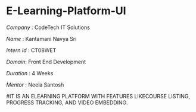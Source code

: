 # E-Learning-Platform-UI

*Company* : CodeTech IT Solutions

*Name* : Kantamani Navya Sri

*Intern Id* : CT08WET

*Domain*: Front End Development

*Duration* : 4 Weeks

*Mentor* : Neela Santosh

#IT IS AN ELEARNING PLATFORM WITH FEATURES LIKECOURSE LISTING, PROGRESS TRACKING, AND VIDEO EMBEDDING.

